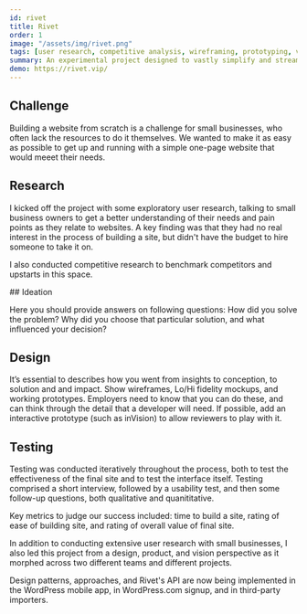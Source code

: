```yaml
---
id: rivet
title: Rivet
order: 1
image: "/assets/img/rivet.png"
tags: [user research, competitive analysis, wireframing, prototyping, visual design, development direction, front-end development, usability testing, product management]
summary: An experimental project designed to vastly simplify and streamline the WordPress site-building process for small business owners by using technology to automate design decisions. 
demo: https://rivet.vip/
---
```


## Challenge

Building a website from scratch is a challenge for small businesses, who often lack the resources to do it themselves. We wanted to make it as easy as possible to get up and running with a simple one-page website that would meeet their needs.

## Research

I kicked off the project with some exploratory user research, talking to small business owners to get a better understanding of their needs and pain points as they relate to websites. A key finding was that they had no real interest in the process of building a site, but didn't have the budget to hire someone to take it on.

I also conducted competitive research to benchmark competitors and upstarts in this space.

<div class="display: none">
## Ideation

Here you should provide answers on following questions: How did you solve the problem? Why did you choose that particular solution, and what influenced your decision?

## Design 

It’s essential to describes how you went from insights to conception, to solution and and impact. Show wireframes, Lo/Hi fidelity mockups, and working prototypes. Employers need to know that you can do these, and can think through the detail that a developer will need. If possible, add an interactive prototype (such as inVision) to allow reviewers to play with it.

</div>

## Testing

Testing was conducted iteratively throughout the process, both to test the effectiveness of the final site and to test the interface itself. Testing comprised a short interview, followed by a usability test, and then some follow-up questions, both qualitative and quanititative.

Key metrics to judge our success included: time to build a site, rating of ease of building site, and rating of overall value of final site.


In addition to conducting extensive user research with small businesses, I also led this project from a design, product, and vision perspective as it morphed across two different teams and different projects.

Design patterns, approaches, and Rivet's API are now being implemented in the WordPress mobile app, in WordPress.com signup, and in third-party importers.
